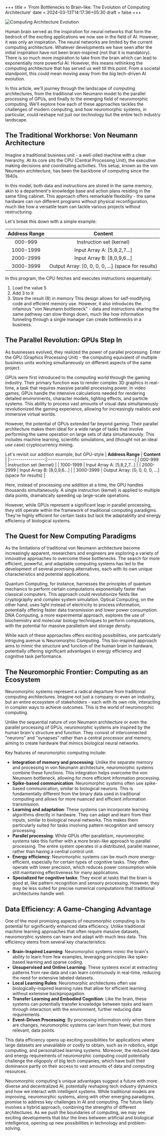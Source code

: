 +++
title = 'From Bottlenecks to Brain-like: The Evolution of Computing Architecture'
date = 2024-03-13T14:17:36+05:30
draft = false
+++

![Computing Architecture Evolution](/images/blog_post_1.jpeg)

Human brain served as the inspiration for neural networks that form the bedrock of the exciting applications we now see in the field of AI. However, it was only an inspiration. The neural networks are limited by the current computing architecture. Whatever developments we have seen after the initial inspiration have not been brain-inspired (not that it is mandatory). There is so much more inspiration to take from the brain which can lead to exponentially more powerful AI. However, this means rethinking the computing architecture that has served us well till this point. From a societal standpoint, this could mean moving away from the big tech-driven AI evolution.

In this article, we'll journey through the landscape of computing architectures, from the traditional von Neumann model to the parallel processing of GPUs, and finally to the emerging field of neuromorphic computing. We'll explore how each of these approaches tackles the challenges of modern computing, and how neuromorphic systems, in particular, could reshape not just our technology but the entire tech industry landscape.

## The Traditional Workhorse: Von Neumann Architecture

Imagine a traditional business unit - a well-oiled machine with a clear hierarchy. At its core sits the CPU (Central Processing Unit), the executive making decisions and coordinating activities. This setup, known as the von Neumann architecture, has been the backbone of computing since the 1940s.

In this model, both data and instructions are stored in the same memory, akin to a department's knowledge base and action plans residing in the same filing cabinet. This approach offers remarkable flexibility - the same hardware can run different programs without physical reconfiguration, much like how a versatile team can tackle various projects without restructuring.

Let's break this down with a simple example:

| **Address Range** | **Content**                                                   |
|:-----------------:|:-------------------------------------------------------------:|
|      000-999      |       Instruction set (kernel)                                |
|    1000-1999      |       Input Array A: [5,8,2,7...]                             |
|    2000-2999      |       Input Array B: [8,0,9,6...]                             |
|    3000-3999      |       Output Array: [0, 0, 0, 0, ...] (space for results)     |

In this program, the CPU fetches and executes instructions sequentially:
1. Load the value 5
2. Add 3 to it
3. Store the result (8) in memory
This design allows for self-modifying code and efficient memory use. However, it also introduces the infamous "von Neumann bottleneck" - data and instructions sharing the same pathway can slow things down, much like how information funneling through a single manager can create bottlenecks in a business.

## The Parallel Revolution: GPUs Step In
As businesses evolved, they realized the power of parallel processing. Enter the GPU (Graphics Processing Unit) - the computing equivalent of multiple business units working simultaneously on different aspects of the same project.

GPUs were first introduced to the computing world through the gaming industry. Their primary function was to render complex 3D graphics in real-time, a task that requires massive parallel processing power. In video games, GPUs handle the intensive calculations needed for rendering detailed environments, character models, lighting effects, and particle systems. This ability to process vast amounts of visual data simultaneously revolutionized the gaming experience, allowing for increasingly realistic and immersive virtual worlds.

However, the potential of GPUs extended far beyond gaming. Their parallel architecture makes them ideal for a wide range of tasks that involve performing the same operation on large sets of data simultaneously. This includes machine learning, scientific simulations, and (thought not an ideal use case) cryptocurrency mining.

Let's revisit our addition example, but GPU-style
| **Address Range** | **Content**                                 |
|:-----------------:|:-------------------------------------------:|
| 000-999           | Instruction set (kernel)                    |
| 1000-1999         | Input Array A: [5,8,2,7...]                 |
| 2000-2999         | Input Array B: [8,0,9,6...]                 |
| 3000-3999         | Output Array: [0, 0, 0, 0, ...] (space for results) |

Here, instead of processing one addition at a time, the GPU handles thousands simultaneously. A single instruction (kernel) is applied to multiple data points, dramatically speeding up large-scale operations.

However, while GPUs represent a significant leap in parallel processing, they still operate within the framework of traditional computing paradigms. They're highly efficient for certain tasks but lack the adaptability and energy efficiency of biological systems.

## The Quest for New Computing Paradigms

As the limitations of traditional von Neumann architecture become increasingly apparent, researchers and engineers are exploring a variety of innovative approaches to overcome these bottlenecks. The search for more efficient, powerful, and adaptable computing systems has led to the development of several promising alternatives, each with its own unique characteristics and potential applications.

Quantum Computing, for instance, harnesses the principles of quantum mechanics to perform certain computations exponentially faster than classical computers. This approach could revolutionize fields like cryptography and complex system simulation. Optical Computing, on the other hand, uses light instead of electricity to process information, potentially offering faster data transmission and lower power consumption. DNA Computing, a more experimental approach, explores the use of biochemistry and molecular biology techniques to perform computations, with the potential for massive parallelism and storage density.

While each of these approaches offers exciting possibilities, one particularly intriguing avenue is Neuromorphic Computing. This bio-inspired approach aims to mimic the structure and function of the human brain in hardware, potentially offering significant advantages in energy efficiency and cognitive task performance.

## The Neuromorphic Frontier: Computing as an Ecosystem

Neuromorphic systems represent a radical departure from traditional computing architectures. Imagine not just a company or even an industry, but an entire ecosystem of stakeholders - each with its own role, interacting in complex ways to achieve outcomes. This is the world of neuromorphic computing.

Unlike the sequential nature of von Neumann architecture or even the parallel processing of GPUs, neuromorphic systems are inspired by the human brain's structure and function. They consist of interconnected "neurons" and "synapses" rather than a central processor and memory, aiming to create hardware that mimics biological neural networks.

Key features of neuromorphic computing include:

- **Integration of memory and processing**: Unlike the separate memory and processing in von Neumann architecture, neuromorphic systems combine these functions. This integration helps overcome the von Neumann bottleneck, allowing for more efficient information processing.
- **Spike-based communication**: Neuromorphic systems often use spike-based communication, similar to biological neurons. This is fundamentally different from the binary data used in traditional computing and allows for more nuanced and efficient information transmission.
- **Learning and adaptation**: These systems can incorporate learning algorithms directly in hardware. They can adapt and learn from their inputs, similar to biological neural networks. This makes them particularly suited for tasks involving pattern recognition and sensory processing.
- **Parallel processing**: While GPUs offer parallelism, neuromorphic systems take this further with a more brain-like approach to parallel processing. The entire system operates in a distributed, parallel manner, rather than having a central control unit.
- **Energy efficiency**: Neuromorphic systems can be much more energy-efficient, especially for certain types of cognitive tasks. They often operate with lower precision, which reduces power consumption while still maintaining effectiveness for many applications.
- **Specialized for cognitive tasks**: They excel at tasks that the brain is good at, like pattern recognition and sensory processing. However, they may be less suited for precise numerical computations that traditional architectures handle well.

## Data Efficiency: A Game-Changing Advantage

One of the most promising aspects of neuromorphic computing is its potential for significantly enhanced data efficiency. Unlike traditional machine learning approaches that often require massive datasets, neuromorphic systems can learn and adapt with much less data. This efficiency stems from several key characteristics:

- **Brain-Inspired Learning**: Neuromorphic systems mimic the brain's ability to learn from few examples, leveraging principles like spike-based learning and sparse coding.
- **Unsupervised and Online Learning**: These systems excel at extracting patterns from raw data and can learn continuously in real-time, reducing the need for extensive labeled datasets.
- **Local Learning Rules**: Neuromorphic architectures often use biologically-inspired learning rules that allow for efficient learning without extensive backpropagation.
- **Transfer Learning and Embodied Cognition**: Like the brain, these systems can potentially transfer knowledge between tasks and learn through interaction with the environment, further reducing data requirements.
- **Event-Driven Processing**: By processing information only when there are changes, neuromorphic systems can learn from fewer, but more relevant, data points.

This data efficiency opens up exciting possibilities for applications where large datasets are unavailable or costly to obtain, such as in robotics, edge computing, and personalized learning systems. Moreover, the reduced data and energy requirements of neuromorphic computing could potentially challenge the oligopoly of big tech companies, which have built their dominance partly on their access to vast amounts of data and computing resources.

Neuromorphic computing's unique advantages suggest a future with more diverse and decentralized AI, potentially reshaping tech industry dynamics and how we interact with intelligent systems. While traditional models are improving, neuromorphic systems, along with other emerging paradigms, promise to address key challenges in AI and computing. The future likely involves a hybrid approach, combining the strengths of different architectures. As we push the boundaries of computing, we may see exciting developments that blur the lines between artificial and biological intelligence, opening up new possibilities in technology and problem-solving.